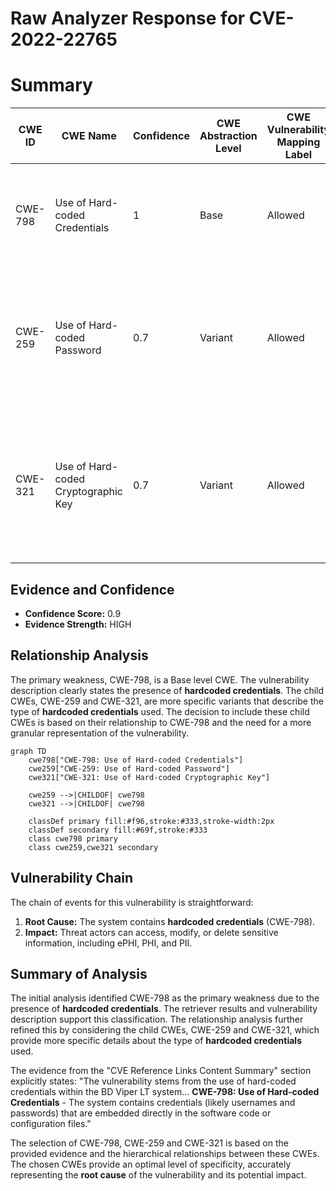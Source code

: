 # Raw Analyzer Response for CVE-2022-22765

# Summary
| CWE ID | CWE Name | Confidence | CWE Abstraction Level | CWE Vulnerability Mapping Label | CWE-Vulnerability Mapping Notes |
|---|---|---|---|---|---|
| CWE-798 | Use of Hard-coded Credentials | 1 | Base | Allowed | Primary CWE. The vulnerability stems from the system containing **hardcoded credentials**. |
| CWE-259 | Use of Hard-coded Password | 0.7 | Variant | Allowed | Secondary CWE. A more specific variant of CWE-798, focusing on **hardcoded passwords** being the specific type of credential. |
| CWE-321 | Use of Hard-coded Cryptographic Key | 0.7 | Variant | Allowed | Secondary CWE. A more specific variant of CWE-798, focusing on **hardcoded cryptographic keys** being the specific type of credential. |

## Evidence and Confidence

*   **Confidence Score:** 0.9
*   **Evidence Strength:** HIGH

## Relationship Analysis
The primary weakness, CWE-798, is a Base level CWE. The vulnerability description clearly states the presence of **hardcoded credentials**. The child CWEs, CWE-259 and CWE-321, are more specific variants that describe the type of **hardcoded credentials** used. The decision to include these child CWEs is based on their relationship to CWE-798 and the need for a more granular representation of the vulnerability.

```mermaid
graph TD
    cwe798["CWE-798: Use of Hard-coded Credentials"]
    cwe259["CWE-259: Use of Hard-coded Password"]
    cwe321["CWE-321: Use of Hard-coded Cryptographic Key"]
    
    cwe259 -->|CHILDOF| cwe798
    cwe321 -->|CHILDOF| cwe798
    
    classDef primary fill:#f96,stroke:#333,stroke-width:2px
    classDef secondary fill:#69f,stroke:#333
    class cwe798 primary
    class cwe259,cwe321 secondary
```

## Vulnerability Chain
The chain of events for this vulnerability is straightforward:
1.  **Root Cause:** The system contains **hardcoded credentials** (CWE-798).
2.  **Impact:** Threat actors can access, modify, or delete sensitive information, including ePHI, PHI, and PII.

## Summary of Analysis
The initial analysis identified CWE-798 as the primary weakness due to the presence of **hardcoded credentials**. The retriever results and vulnerability description support this classification. The relationship analysis further refined this by considering the child CWEs, CWE-259 and CWE-321, which provide more specific details about the type of **hardcoded credentials** used.

The evidence from the "CVE Reference Links Content Summary" section explicitly states: "The vulnerability stems from the use of hard-coded credentials within the BD Viper LT system... **CWE-798: Use of Hard-coded Credentials** - The system contains credentials (likely usernames and passwords) that are embedded directly in the software code or configuration files."

The selection of CWE-798, CWE-259 and CWE-321 is based on the provided evidence and the hierarchical relationships between these CWEs. The chosen CWEs provide an optimal level of specificity, accurately representing the **root cause** of the vulnerability and its potential impact.
